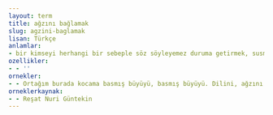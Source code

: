 ```yaml
---
layout: term
title: ağzını bağlamak
slug: agzini-baglamak
lisan: Türkçe
anlamlar:
- bir kimseyi herhangi bir sebeple söz söyleyemez duruma getirmek, susmak zorunda bırakmak
ozellikler:
- - ''
ornekler:
- - Ortağım burada kocama basmış büyüyü, basmış büyüyü. Dilini, ağzını bağlamış adamcağızın.
orneklerkaynak:
- - Reşat Nuri Güntekin
---
```

